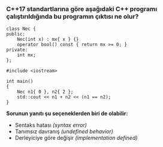 ### C++17 standartlarına göre aşağıdaki C++ programı çalıştırıldığında bu programın çıktısı ne olur?

```
class Nec {
public:
	Nec(int x) : mx{ x } {}
	operator bool() const { return mx >= 0; }
private:
	int mx;
};

#include <iostream>

int main()
{
	Nec n1{ 0 }, n2{ 2 };
	std::cout << n1 + n2 << (n1 == n2);
}

```

__Sorunun yanıtı şu seçeneklerden biri de olabilir:__

+ Sentaks hatası *(syntax error)*
+ Tanımsız davranış *(undefined behavior)*
+ Derleyiciye göre değişir *(implementation defined)*
